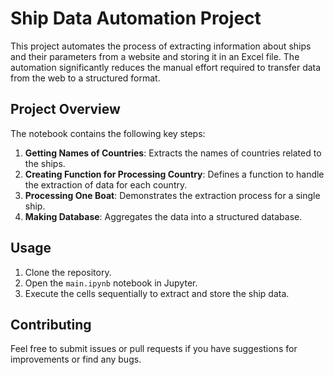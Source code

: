 
# Ship Data Automation Project

This project automates the process of extracting information about ships and their parameters from a website and storing it in an Excel file. The automation significantly reduces the manual effort required to transfer data from the web to a structured format.

## Project Overview

The notebook contains the following key steps:

1. **Getting Names of Countries**: Extracts the names of countries related to the ships.
2. **Creating Function for Processing Country**: Defines a function to handle the extraction of data for each country.
3. **Processing One Boat**: Demonstrates the extraction process for a single ship.
4. **Making Database**: Aggregates the data into a structured database.

## Usage

1. Clone the repository.
2. Open the `main.ipynb` notebook in Jupyter.
3. Execute the cells sequentially to extract and store the ship data.

## Contributing

Feel free to submit issues or pull requests if you have suggestions for improvements or find any bugs.